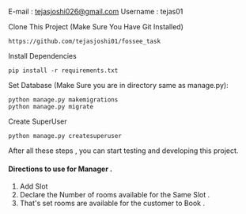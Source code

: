 E-mail : tejasjoshi026@gmail.com 
Username : tejas01



Clone This Project (Make Sure You Have Git Installed)
```
https://github.com/tejasjoshi01/fossee_task
```
Install Dependencies 

```
pip install -r requirements.txt
```

Set Database (Make Sure you are in directory same as manage.py):

```
python manage.py makemigrations
python manage.py migrate
```
Create SuperUser 
```
python manage.py createsuperuser
```

After all these steps , you can start testing and developing this project. 

#### Directions to use for Manager .

1) Add Slot 
2) Declare the Number of rooms available for the Same Slot .
3) That's set rooms are available for the customer to Book .


